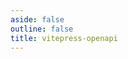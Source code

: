 ```yaml
---
aside: false
outline: false
title: vitepress-openapi
---
```


<script setup>
import { useRoute } from 'vitepress';
import { useSidebar } from 'vitepress-openapi';
import { useTheme } from 'vitepress-openapi/client';
import { onBeforeMount } from 'vue';

import spec from './AngusGM-Api.json';

const sidebar = useSidebar({
  spec,
  linkPrefix: '/apis/',
});

onBeforeMount(() => {
    useTheme({
        server: {
            allowCustomServer: true,
        },
    })
});

const route = useRoute();
const tag = route.data.params.tag;
</script>

<OASpec :spec="spec" :tags="[tag]" hide-info hide-servers hide-paths-summary hide-branding />